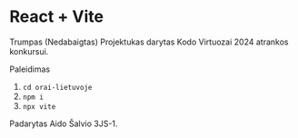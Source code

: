 # React + Vite

Trumpas (Nedabaigtas) Projektukas darytas Kodo Virtuozai 2024 atrankos konkursui.

Paleidimas

1. ``cd orai-lietuvoje``
2. ``npm i``
3. ``npx vite``

Padarytas Aido Šalvio 3JS-1.
